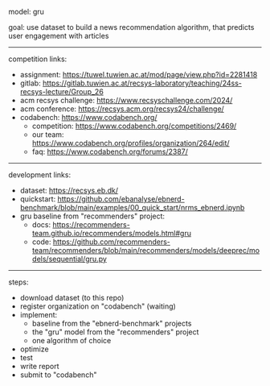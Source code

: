 model: gru

goal: use dataset to build a news recommendation algorithm, that predicts user engagement with articles

---

competition links:

-   assignment: https://tuwel.tuwien.ac.at/mod/page/view.php?id=2281418
-   gitlab: https://gitlab.tuwien.ac.at/recsys-laboratory/teaching/24ss-recsys-lecture/Group_26
-   acm recsys challenge: https://www.recsyschallenge.com/2024/
-   acm conference: https://recsys.acm.org/recsys24/challenge/
-   codabench: https://www.codabench.org/
    -   competition: https://www.codabench.org/competitions/2469/
    -   our team: https://www.codabench.org/profiles/organization/264/edit/
    -   faq: https://www.codabench.org/forums/2387/

---

development links:

-   dataset: https://recsys.eb.dk/
-   quickstart: https://github.com/ebanalyse/ebnerd-benchmark/blob/main/examples/00_quick_start/nrms_ebnerd.ipynb
-   gru baseline from "recommenders" project:
    -   docs: https://recommenders-team.github.io/recommenders/models.html#gru
    -   code: https://github.com/recommenders-team/recommenders/blob/main/recommenders/models/deeprec/models/sequential/gru.py

---

steps:

-   download dataset (to this repo)
-   register organization on "codabench" (waiting)
-   implement:
    -   baseline from the "ebnerd-benchmark" projects
    -   the "gru" model from the "recommenders" project
    -   one algorithm of choice
-   optimize
-   test
-   write report
-   submit to "codabench"
